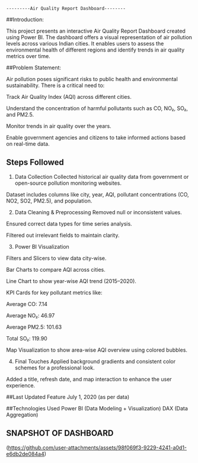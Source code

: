     ---------Air Quality Report Dashboard--------
##Introduction:

This project presents an interactive Air Quality Report Dashboard created using Power BI. The dashboard offers a visual representation of air pollution levels across various Indian cities. It enables users to assess the environmental health of different regions and identify trends in air quality metrics over time.

##Problem Statement:

Air pollution poses significant risks to public health and environmental sustainability. There is a critical need to:

Track Air Quality Index (AQI) across different cities.

Understand the concentration of harmful pollutants such as CO, NO₂, SO₂, and PM2.5.

Monitor trends in air quality over the years.

Enable government agencies and citizens to take informed actions based on real-time data.

## Steps Followed
1. Data Collection
Collected historical air quality data from government or open-source pollution monitoring websites.

Dataset includes columns like city, year, AQI, pollutant concentrations (CO, NO2, SO2, PM2.5), and population.

2. Data Cleaning & Preprocessing
Removed null or inconsistent values.

Ensured correct data types for time series analysis.

Filtered out irrelevant fields to maintain clarity.

3. Power BI Visualization

Filters and Slicers to view data city-wise.

Bar Charts to compare AQI across cities.

Line Chart to show year-wise AQI trend (2015–2020).

KPI Cards for key pollutant metrics like:

Average CO: 7.14

Average NO₂: 46.97

Average PM2.5: 101.63

Total SO₂: 119.90

Map Visualization to show area-wise AQI overview using colored bubbles.

4. Final Touches
Applied background gradients and consistent color schemes for a professional look.

Added a title, refresh date, and map interaction to enhance the user experience.

##Last Updated Feature
July 1, 2020 (as per data)

##Technologies Used
Power BI (Data Modeling + Visualization)
DAX (Data Aggregation)

## SNAPSHOT OF DASHBOARD
(https://github.com/user-attachments/assets/98f069f3-9229-4241-a0d1-e6db2de084a4)
